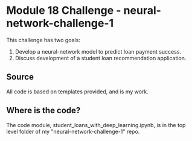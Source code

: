 # Module 18 Challenge - neural-network-challenge-1

This challenge has two goals:
1. Develop a neural-network model to predict loan payment success.
2. Discuss development of a student loan recommendation application.

## Source
All code is based on templates provided, and is my work.

## Where is the code?
The code module, student_loans_with_deep_learning.ipynb, is in the top level folder of my "neural-network-challenge-1" repo.
